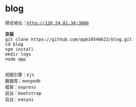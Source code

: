 # blog

<pre>
预览地址：<a href="http://120.24.81.38:3000/" target="_blank">http://120.24.81.38:3000</a>

<strong>安装</strong>
git clone https://github.com/qq610540622/blog.git
cd blog
npm install
mkdir logs
node app


视图引擎：ejs
数据库：mongodb
框架：express
前台：bootstrap
后台：easyui

</pre>